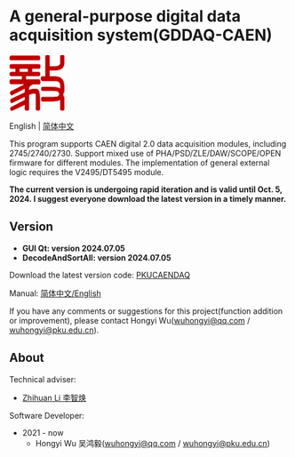 <!-- README.md --- 
;; 
;; Description: 
;; Author: Hongyi Wu(吴鸿毅)
;; Email: wuhongyi@qq.com 
;; Created: 五 12月 17 20:14:52 2021 (+0800)
;; Last-Updated: 五 7月  5 13:36:37 2024 (+0800)
;;           By: Hongyi Wu(吴鸿毅)
;;     Update #: 21
;; URL: http://wuhongyi.cn -->

# A general-purpose digital data acquisition system(GDDAQ-CAEN)

![Yi logo](Yilogo100.png)

English | [简体中文](https://github.com/wuhongyi/PKUCAENDAQ/blob/main/README_zh.md)


This program supports CAEN digital 2.0 data acquisition modules, including 2745/2740/2730. Support mixed use of PHA/PSD/ZLE/DAW/SCOPE/OPEN firmware for different modules. The implementation of general external logic requires the V2495/DT5495 module.

**The current version is undergoing rapid iteration and is valid until Oct. 5, 2024. I suggest everyone download the latest version in a timely manner.**



## Version

- **GUI Qt: version 2024.07.05**
- **DecodeAndSortAll: version 2024.07.05**


Download the latest version code: [PKUCAENDAQ](https://github.com/wuhongyi/PKUCAENDAQ)

Manual:  [简体中文/English](http://wuhongyi.cn/PKUCAENDAQ/)


If you have any comments or suggestions for this project(function addition or improvement), please contact Hongyi Wu(wuhongyi@qq.com / wuhongyi@pku.edu.cn). 



## About



Technical adviser:
- [Zhihuan Li 李智焕](https://github.com/zhihuanli)


Software Developer:
- 2021 - now
	- Hongyi Wu 吴鸿毅(wuhongyi@qq.com / wuhongyi@pku.edu.cn) 







<!--
echo "# PKUCAENDAQ" >> README.md
git init
git add README.md
git commit -m "first commit"
git branch -M main
git remote add origin git@github.com:wuhongyi/PKUCAENDAQ.git
git push -u origin main
 -->
 
<!-- README.md ends here -->
